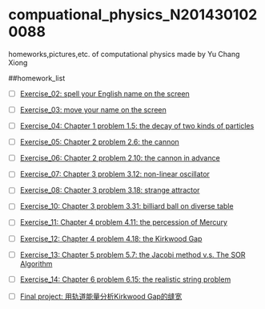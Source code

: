 # compuational_physics_N2014301020088
homeworks,pictures,etc. of computational physics made by Yu Chang Xiong

##homework_list

- [ ] [Exercise_02:
spell your English name on the screen](https://www.zybuluo.com/RobertYulius/note/498106)

- [ ] [Exercise_03:
move your name on the screen](https://www.zybuluo.com/RobertYulius/note/498113)

- [ ] [Exercise_04:
Chapter 1 problem 1.5:
the decay of two kinds of particles](https://www.zybuluo.com/RobertYulius/note/498120)

- [ ] [Exercise_05:
Chapter 2 problem 2.6:
the cannon](https://www.zybuluo.com/RobertYulius/note/498130)

- [ ] [Exercise_06:
Chapter 2 problem 2.10:
the cannon in advance](https://www.zybuluo.com/RobertYulius/note/498135)

- [ ] [Exercise_07:
Chapter 3 problem 3.12:
non-linear oscillator](https://www.zybuluo.com/RobertYulius/note/498137)

- [ ] [Exercise_08:
Chapter 3 problem 3.18:
strange attractor](https://www.zybuluo.com/RobertYulius/note/498140)

- [ ] [Exercise_10:
Chapter 3 problem 3.31:
billiard ball on diverse table](https://www.zybuluo.com/RobertYulius/note/498142)

- [ ] [Exercise_11:
Chapter 4 problem 4.11:
the percession of Mercury](https://www.zybuluo.com/RobertYulius/note/498144)

- [ ] [Exercise_12:
Chapter 4 problem 4.18:
the Kirkwood Gap](https://www.zybuluo.com/mdeditor#498185)

- [ ] [Exercise_13:
Chapter 5 problem 5.7:
the Jacobi method v.s. The SOR Algorithm](https://www.zybuluo.com/RobertYulius/note/498187)

- [ ] [Exercise_14:
Chapter 6 problem 6.15:
the realistic string problem](https://www.zybuluo.com/mdeditor#498190)

- [ ] [Final project:
用轨道能量分析Kirkwood Gap的缝宽](https://www.zybuluo.com/RobertYulius/note/498191)
